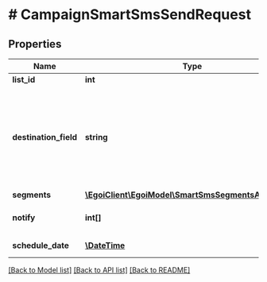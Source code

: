 # # CampaignSmartSmsSendRequest

## Properties

Name | Type | Description | Notes
------------ | ------------- | ------------- | -------------
**list_id** | **int** |  | 
**destination_field** | **string** | Smart SMS campaign destination field. Must be &#39;cellphone&#39; or the other field ID of type                                 cellphone | 
**segments** | [**\EgoiClient\EgoiModel\SmartSmsSegmentsActionSend**](SmartSmsSegmentsActionSend.md) |  | 
**notify** | **int[]** | Array of IDs of the users to notify | [optional] 
**schedule_date** | [**\DateTime**](\DateTime.md) | The date and time | [optional] 

[[Back to Model list]](../../README.md#documentation-for-models) [[Back to API list]](../../README.md#documentation-for-api-endpoints) [[Back to README]](../../README.md)


